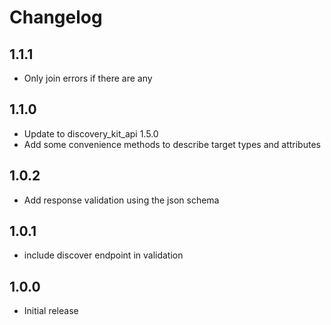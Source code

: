 # Changelog

## 1.1.1

- Only join errors if there are any

## 1.1.0

- Update to discovery_kit_api 1.5.0
- Add some convenience methods to describe target types and attributes

## 1.0.2

- Add response validation using the json schema

## 1.0.1

- include discover endpoint in validation

## 1.0.0

- Initial release

